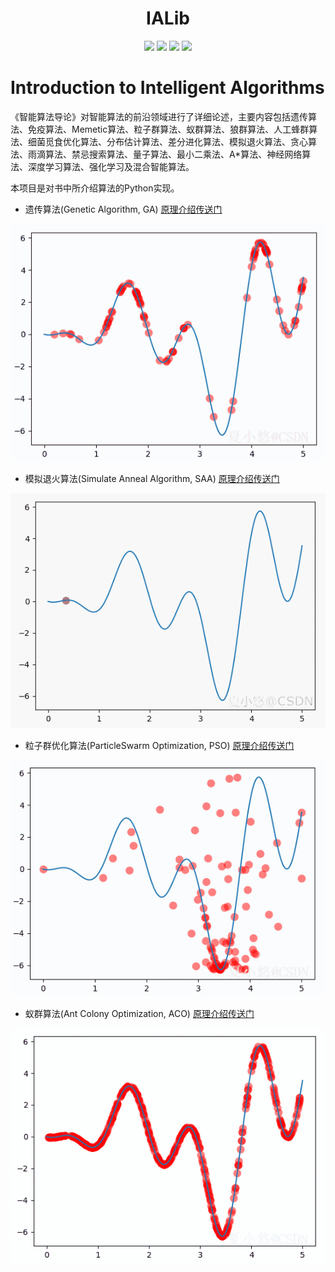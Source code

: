 
<p align="center">
<h1 align="center">IALib</h1>
</p>

<p align="center">
    <a href=""><img src="https://img.shields.io/badge/author-xiayouran-orange.svg"></a>
    <a href="./LICENSE"><img src="https://img.shields.io/badge/license-Apache--2.0-blue.svg"></a>
    <a href=""><img src="https://img.shields.io/badge/python-3.7.13+-aff.svg"></a>
    <a href=""><img src="https://img.shields.io/badge/os-linux%2C%20win%2C%20mac-pink.svg"></a>
</p>

# Introduction to Intelligent Algorithms

《智能算法导论》对智能算法的前沿领域进行了详细论述，主要内容包括遗传算法、免疫算法、Memetic算法、粒子群算法、蚁群算法、狼群算法、人工蜂群算法、细菌觅食优化算法、分布估计算法、差分进化算法、模拟退火算法、贪心算法、雨滴算法、禁忌搜索算法、量子算法、最小二乘法、A*算法、神经网络算法、深度学习算法、强化学习及混合智能算法。

本项目是对书中所介绍算法的Python实现。

- 遗传算法(Genetic Algorithm, GA) [原理介绍传送门](https://xiayouran.blog.csdn.net/article/details/129444149)

![ga.gif](imgs/1.ga.gif#pic_center)

- 模拟退火算法(Simulate Anneal Algorithm, SAA) [原理介绍传送门](https://xiayouran.blog.csdn.net/article/details/129523998)

![saa.gif](imgs/2.saa.gif#pic_center)

- 粒子群优化算法(ParticleSwarm Optimization, PSO) [原理介绍传送门](https://xiayouran.blog.csdn.net/article/details/129619922)

![pso.gif](imgs/3.pso.gif#pic_center)

- 蚁群算法(Ant Colony Optimization, ACO) [原理介绍传送门](https://xiayouran.blog.csdn.net/article/details/130523178)

![aco.gif](imgs/4.aco.gif#pic_center)
